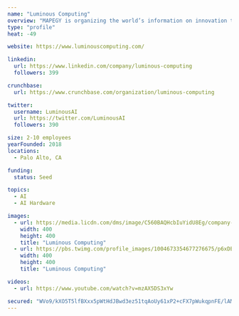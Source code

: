 ```yaml
---
name: "Luminous Computing"
overview: "MAPEGY is organizing the world’s information on innovation to answer questions about what technologies, markets, companies and experts to invest in. @pwalde"
type: "profile"
heat: -49

website: https://www.luminouscomputing.com/

linkedin:
  url: https://www.linkedin.com/company/luminous-computing
  followers: 399

crunchbase:
  url: https://www.crunchbase.com/organization/luminous-computing

twitter:
  username: LuminousAI
  url: https://twitter.com/LuminousAI
  followers: 390

size: 2-10 employees
yearFounded: 2018
locations:
  - Palo Alto, CA

funding:
  status: Seed

topics:
  - AI
  - AI Hardware

images:
  - url: https://media.licdn.com/dms/image/C560BAQHcbIuYidU8Eg/company-logo_200_200/0?e=2159024400&v=beta&t=xvvrCUjPgQCLoaY9VgDR7_gFjKtNzYsRf-oJlVprHNs
    width: 400
    height: 400
    title: "Luminous Computing"
  - url: https://pbs.twimg.com/profile_images/1004673354677276675/p6xDEfYS_400x400.jpg
    width: 400
    height: 400
    title: "Luminous Computing"

videos:
  - url: https://www.youtube.com/watch?v=mzAX5DS3xYw

secured: "WVo9/kXO5T5lfBXxx5pWtHdJBwd3ez51tqAoUy61xP2+cFX7pWukqpnFE/lAMG1N/uTVcSUmOKgbCu38CovmoxlVHnAZqz7Ndxof5wIm+L/TWAZsSRcJiG1d+NVqDuDD4e7+FZZVCKsAt7Xg0XyQFTunKQGHzAqRpBjYtH1Twa79HOex/xzwPp4ExCfWI/lE2KiB+Yxl2VyAYqp0vUacWx3ci1veiX8vcTPPu+MbbNX97/eSKzZNg+8p4dEMnbtpGIhNigiTgEnllufHUXzSttIwkBp2mWjMEw172pLLgHiKsW3wxorEbv1th4erTmA7;zKvqbjeS5YGoDCpiGNca1A=="
---
```


